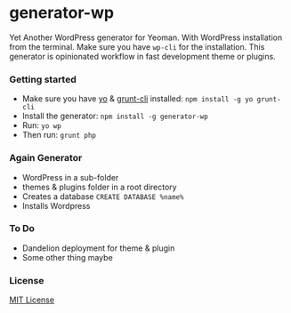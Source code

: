 # generator-wp

Yet Another WordPress generator for Yeoman. With WordPress installation from the terminal. Make sure you have `wp-cli` for the installation. This generator is opinionated workflow in fast development theme or plugins.

### Getting started
- Make sure you have [yo](https://github.com/yeoman/yo) & [ grunt-cli](http://gruntjs.com/getting-started) installed:
    `npm install -g yo grunt-cli`
- Install the generator: `npm install -g generator-wp`
- Run: `yo wp`
- Then run: `grunt php`

### Again Generator
- WordPress in a sub-folder
- themes & plugins folder in a root directory
- Creates a database `CREATE DATABASE %name%`
- Installs Wordpress

### To Do
- Dandelion deployment for theme & plugin
- Some other thing maybe

### License
[MIT License](https://github.com/tikot/generator-wp/blob/master/LICENSE)